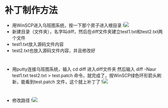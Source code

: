 # 补丁制作方法
- 用WinSCP进入乌班图系统，按一下那个房子进入根目录
!<img src="https://github.com/danshui-git/shuoming/blob/master/doc/x001.png" />
- 新建目录（文件夹），名字叫diff，然后在diff文件夹建立test1.txt和test2.txt两个文件
- test1.txt放入源码文件内容
- test2.txt也放入源码文件内容，并且修改好
#
- 用putty连接乌班图系统，输入 cd diff  进入diff文件夹
然后输入 diff -Naur test1.txt test2.txt > test.patch 命令，就完成了，按WinSCP绿色环形箭头刷新，能看到test.patch 文件，这个就上补丁了
!<img src="https://github.com/danshui-git/shuoming/blob/master/doc/x002.png" />
#
- 修改路径
!<img src="https://github.com/danshui-git/shuoming/blob/master/doc/x003.png" />
